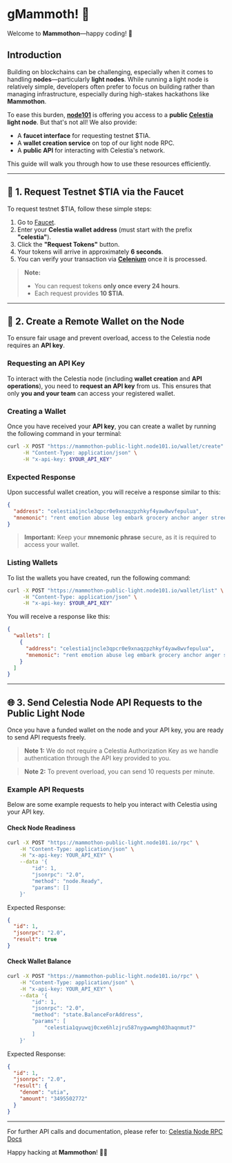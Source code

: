 # gMammoth! 🦣

Welcome to **Mammothon**—happy coding! 🚀

## Introduction

Building on blockchains can be challenging, especially when it comes to handling **nodes**—particularly **light nodes**. While running a light node is relatively simple, developers often prefer to focus on building rather than managing infrastructure, especially during high-stakes hackathons like **Mammothon**.

To ease this burden, **[node101](https://node101.io)** is offering you access to a **public [Celestia](https://celestia.org) light node**. But that's not all! We also provide:

- A **faucet interface** for requesting testnet $TIA.
- A **wallet creation service** on top of our light node RPC.
- A **public API** for interacting with Celestia's network.

This guide will walk you through how to use these resources efficiently.

---

## 🚰 1. Request Testnet $TIA via the Faucet

To request testnet $TIA, follow these simple steps:

1. Go to [Faucet](https://mammothon-public-light.node101.io/faucet).
2. Enter your **Celestia wallet address** (must start with the prefix **"celestia"**).
3. Click the **"Request Tokens"** button.
4. Your tokens will arrive in approximately **6 seconds**.
5. You can verify your transaction via **[Celenium](https://mocha-4.celenium.io)** once it is processed.

> **Note:**
> - You can request tokens **only once every 24 hours**.
> - Each request provides **10 $TIA**.

---

## 🔐 2. Create a Remote Wallet on the Node

To ensure fair usage and prevent overload, access to the Celestia node requires an **API key**.

### Requesting an API Key

To interact with the Celestia node (including **wallet creation** and **API operations**), you need to **request an API key** from us. This ensures that only **you and your team** can access your registered wallet.

### Creating a Wallet

Once you have received your **API key**, you can create a wallet by running the following command in your terminal:

```sh
curl -X POST "https://mammothon-public-light.node101.io/wallet/create" \
     -H "Content-Type: application/json" \
     -H "x-api-key: $YOUR_API_KEY"
```

### Expected Response

Upon successful wallet creation, you will receive a response similar to this:

```json
{
  "address": "celestia1jncle3qpcr0e9xnaqzpzhkyf4yaw8wvfepulua",
  "mnemonic": "rent emotion abuse leg embark grocery anchor anger street summer practice swing title hip taste tackle artwork table day load clarify accident can clean"
}
```

> **Important:** Keep your **mnemonic phrase** secure, as it is required to access your wallet.

### Listing Wallets

To list the wallets you have created, run the following command:

```sh
curl -X POST "https://mammothon-public-light.node101.io/wallet/list" \
     -H "Content-Type: application/json" \
     -H "x-api-key: $YOUR_API_KEY"
```

You will receive a response like this:

```json
{
  "wallets": [
    {
      "address": "celestia1jncle3qpcr0e9xnaqzpzhkyf4yaw8wvfepulua",
      "mnemonic": "rent emotion abuse leg embark grocery anchor anger street summer practice swing title hip taste tackle artwork table day load clarify accident can clean"
    }
  ]
}
```

---

## 🌐 3. Send Celestia Node API Requests to the Public Light Node

Once you have a funded wallet on the node and your API key, you are ready to send API requests freely.

> **Note 1:** We do not require a Celestia Authorization Key as we handle authentication through the API key provided to you.

> **Note 2:** To prevent overload, you can send 10 requests per minute.

### Example API Requests

Below are some example requests to help you interact with Celestia using your API key.

#### Check Node Readiness

```sh
curl -X POST "https://mammothon-public-light.node101.io/rpc" \
    -H "Content-Type: application/json" \
    -H "x-api-key: YOUR_API_KEY" \
    --data '{
        "id": 1,
        "jsonrpc": "2.0",
        "method": "node.Ready",
        "params": []
    }'
```

Expected Response:

```json
{
  "id": 1,
  "jsonrpc": "2.0",
  "result": true
}
```

#### Check Wallet Balance

```sh
curl -X POST "https://mammothon-public-light.node101.io/rpc" \
    -H "Content-Type: application/json" \
    -H "x-api-key: YOUR_API_KEY" \
    --data '{
        "id": 1,
        "jsonrpc": "2.0",
        "method": "state.BalanceForAddress",
        "params": [
            "celestia1qyuwqj0cxe6hlzjru587nygwwmgh03haqnmut7"
        ]
    }'
```

Expected Response:

```json
{
  "id": 1,
  "jsonrpc": "2.0",
  "result": {
    "denom": "utia",
    "amount": "3495502772"
  }
}
```

---

For further API calls and documentation, please refer to: [Celestia Node RPC Docs](https://node-rpc-docs.celestia.org)

Happy hacking at **Mammothon**! 🚀🔥
